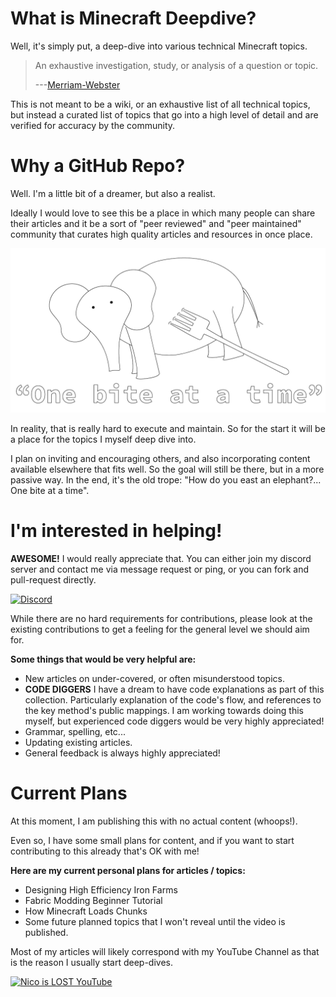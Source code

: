 # What is Minecraft Deepdive?

Well, it's simply put, a deep-dive into various technical Minecraft topics. 

 > An exhaustive investigation, study, or analysis of a question or topic.
>
 > ---[Merriam-Webster](https://www.merriam-webster.com/dictionary/deep%20dive)

This is not meant to be a wiki, or an exhaustive list of all technical topics, but instead a curated list of topics that go into a high level of detail and are verified for accuracy by the community. 

# Why a GitHub Repo?
Well. I'm a little bit of a dreamer, but also a realist. 

Ideally I would love to see this be a place in which many people can share their articles and it be a sort of "peer reviewed" and "peer maintained" community that curates high quality articles and resources in once place.

!["How do you eat an Elephant?"](/src/assets/index/img/Elephant.png)

In reality, that is really hard to execute and maintain. So for the start it will be a place for the topics I myself deep dive into.

I plan on inviting and encouraging others, and also incorporating content available elsewhere that fits well. So the goal will still be there, but in a more passive way. In the end, it's the old trope: "How do you east an elephant?... One bite at a time". 

# I'm interested in helping!
**AWESOME!** I would really appreciate that. You can either join my discord server and contact me via message request or ping, or you can fork and pull-request directly. 

[![Discord](https://img.shields.io/discord/918887116455432222?label=%20Discord&logo=Discord&logoColor=%23fff&color=%235865F2)](https://discord.gg/g9wJSmtnF4)

While there are no hard requirements for contributions, please look at the existing contributions to get a feeling for the general level we should aim for. 

**Some things that would be very helpful are:**
- New articles on under-covered, or often misunderstood topics.
- **CODE DIGGERS** I have a dream to have code explanations as part of this collection. Particularly explanation of the code's flow, and references to the key method's public mappings. I am working towards doing this myself, but experienced code diggers would be very highly appreciated!
- Grammar, spelling, etc...
- Updating existing articles. 
- General feedback is always highly appreciated! 

# Current Plans
At this moment, I am publishing this with no actual content (whoops!). 

Even so, I have some small plans for content, and if you want to start contributing to this already that's OK with me! 

**Here are my current personal plans for articles / topics:**
- Designing High Efficiency Iron Farms
- Fabric Modding Beginner Tutorial
- How Minecraft Loads Chunks
- Some future planned topics that I won't reveal until the video is published.

Most of my articles will likely correspond with my YouTube Channel as that is the reason I usually start deep-dives. 

[![Nico is LOST YouTube](https://img.shields.io/youtube/channel/subscribers/UC0ZKR54BtqFjAJMr9_m--LA?label=Nico%20is%20LOST&style=social)](https://www.youtube.com/channel/UC0ZKR54BtqFjAJMr9_m--LA)